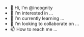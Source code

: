 - 👋 Hi, I’m @incognity
- 👀 I’m interested in ...
- 🌱 I’m currently learning ...
- 💞️ I’m looking to collaborate on ...
- 📫 How to reach me ...

<!---
incognity/incognity is a ✨ special ✨ repository because its `README.md` (this file) appears on your GitHub profile.
You can click the Preview link to take a look at your changes.
--->
